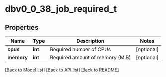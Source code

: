 # dbv0_0_38_job_required_t

## Properties
Name | Type | Description | Notes
------------ | ------------- | ------------- | -------------
**cpus** | **int** | Required number of CPUs | [optional] 
**memory** | **int** | Required amount of memory (MiB) | [optional] 

[[Back to Model list]](../README.md#documentation-for-models) [[Back to API list]](../README.md#documentation-for-api-endpoints) [[Back to README]](../README.md)


